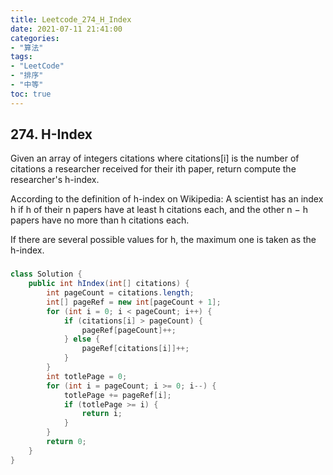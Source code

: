 ```yaml
---
title: Leetcode_274_H_Index
date: 2021-07-11 21:41:00
categories:
- "算法"
tags:
- "LeetCode"
- "排序"
- "中等"
toc: true
---
```

## 274. H-Index

Given an array of integers citations where citations[i] is the number of citations a researcher received for their ith paper, return compute the researcher's h-index.

According to the definition of h-index on Wikipedia: A scientist has an index h if h of their n papers have at least h citations each, and the other n − h papers have no more than h citations each.

If there are several possible values for h, the maximum one is taken as the h-index.

### 
```java
class Solution {
    public int hIndex(int[] citations) {
        int pageCount = citations.length;
        int[] pageRef = new int[pageCount + 1];
        for (int i = 0; i < pageCount; i++) {
            if (citations[i] > pageCount) {
                pageRef[pageCount]++;
            } else {
                pageRef[citations[i]]++;
            }
        }
        int totlePage = 0;
        for (int i = pageCount; i >= 0; i--) {
            totlePage += pageRef[i];
            if (totlePage >= i) {
                return i;
            }
        }
        return 0;
    }
}
```